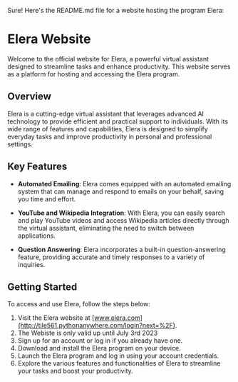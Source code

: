 Sure! Here's the README.md file for a website hosting the program Elera:

# Elera Website

Welcome to the official website for Elera, a powerful virtual assistant designed to streamline tasks and enhance productivity. This website serves as a platform for hosting and accessing the Elera program.

## Overview

Elera is a cutting-edge virtual assistant that leverages advanced AI technology to provide efficient and practical support to individuals. With its wide range of features and capabilities, Elera is designed to simplify everyday tasks and improve productivity in personal and professional settings.

## Key Features

- **Automated Emailing**: Elera comes equipped with an automated emailing system that can manage and respond to emails on your behalf, saving you time and effort.

- **YouTube and Wikipedia Integration**: With Elera, you can easily search and play YouTube videos and access Wikipedia articles directly through the virtual assistant, eliminating the need to switch between applications.

- **Question Answering**: Elera incorporates a built-in question-answering feature, providing accurate and timely responses to a variety of inquiries.

## Getting Started

To access and use Elera, follow the steps below:

1. Visit the Elera website at [www.elera.com](http://tile561.pythonanywhere.com/login?next=%2F).
2. The Webiste is only valid up until July 3rd 2023
3. Sign up for an account or log in if you already have one.
4. Download and install the Elera program on your device.
5. Launch the Elera program and log in using your account credentials.
6. Explore the various features and functionalities of Elera to streamline your tasks and boost your productivity.

